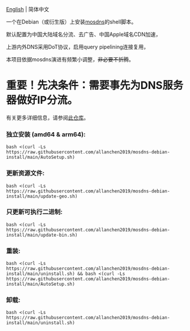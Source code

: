 [English](./README_zh-CN.md) | 简体中文

一个在Debian（或衍生版）上安装[mosdns](https://github.com/IrineSistiana/mosdns)的shell脚本。

默认配置为中国大陆域名分流、去广告、中国Apple域名CDN加速，

上游内外DNS采用DoT协议，启用query pipelining连接复用，

本项目依据mosdns演进有频繁小调整，~~非必要不折腾~~。


# 重要！先决条件：需要事先为DNS服务器做好IP分流。

有关更多详细信息，请参阅[此仓库](https://github.com/allanchen2019/ospf-over-wireguard)。

### 独立安装 (amd64 & arm64):
```
bash <(curl -Ls https://raw.githubusercontent.com/allanchen2019/mosdns-debian-install/main/AutoSetup.sh)
```


### 更新资源文件:
```
bash <(curl -Ls https://raw.githubusercontent.com/allanchen2019/mosdns-debian-install/main/update-geo.sh)
```

### 只更新可执行二进制:
```
bash <(curl -Ls https://raw.githubusercontent.com/allanchen2019/mosdns-debian-install/main/update-bin.sh)
```

### 重装:
```
bash <(curl -Ls https://raw.githubusercontent.com/allanchen2019/mosdns-debian-install/main/uninstall.sh) && bash <(curl -Ls https://raw.githubusercontent.com/allanchen2019/mosdns-debian-install/main/AutoSetup.sh)
```

### 卸载:
```
bash <(curl -Ls https://raw.githubusercontent.com/allanchen2019/mosdns-debian-install/main/uninstall.sh)
```
